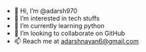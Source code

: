 - 👋 Hi, I’m @adarsh970
- 👀 I’m interested in tech stuffs
- 🌱 I’m currently learning python
- 💞️ I’m looking to collaborate on GitHub
- 📫 Reach me at adarshnayan6@gmail.com

<!---
adarsh970/adarsh970 is a ✨ special ✨ repository because its `README.md` (this file) appears on your GitHub profile.
You can click the Preview link to take a look at your changes.
--->
